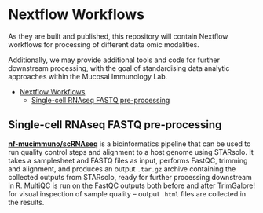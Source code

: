 # Nextflow Workflows

As they are built and published, this repository will contain Nextflow workflows for processing of different data omic modalities.

Additionally, we may provide additional tools and code for further downstream processing, with the goal of standardising data analytic approaches within the Mucosal Immunology Lab.

- [Nextflow Workflows](#nextflow-workflows)
  - [Single-cell RNAseq FASTQ pre-processing](#single-cell-rnaseq-fastq-pre-processing)


## Single-cell RNAseq FASTQ pre-processing

[**nf-mucimmuno/scRNAseq**](./scRNAseq/) is a bioinformatics pipeline that can be used to run quality control steps and alignment to a host genome using STARsolo. It takes a samplesheet and FASTQ files as input, performs FastQC, trimming and alignment, and produces an output `.tar.gz` archive containing the collected outputs from STARsolo, ready for further processing downstream in R. MultiQC is run on the FastQC outputs both before and after TrimGalore! for visual inspection of sample quality &ndash; output `.html` files are collected in the results.